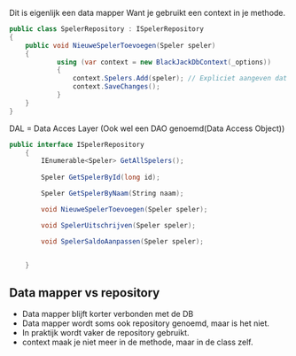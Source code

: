 Dit is eigenlijk een data mapper
Want je gebruikt een context in je methode.
```csharp
public class SpelerRepository : ISpelerRepository
{
	public void NieuweSpelerToevoegen(Speler speler)
    {
            using (var context = new BlackJackDbContext(_options))
            {
                context.Spelers.Add(speler); // Expliciet aangeven dat het om de Spelers tabel gaat
                context.SaveChanges();
            }
    }
}

```

DAL = Data Acces Layer (Ook wel een DAO genoemd(Data Access Object))

```csharp
public interface ISpelerRepository
    {
        IEnumerable<Speler> GetAllSpelers();
        
        Speler GetSpelerById(long id);

        Speler GetSpelerByNaam(String naam);

        void NieuweSpelerToevoegen(Speler speler);

        void SpelerUitschrijven(Speler speler);

        void SpelerSaldoAanpassen(Speler speler);


    }
```

## Data mapper vs repository
- Data mapper blijft korter verbonden met de DB
- Data mapper wordt soms ook repository genoemd, maar is het niet.
- In praktijk wordt vaker de repository gebruikt.
- context maak je niet meer in de methode, maar in de class zelf.